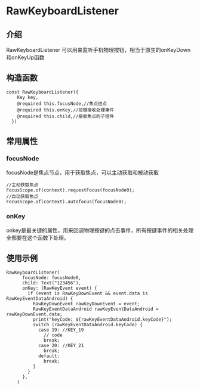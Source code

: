 # RawKeyboardListener

## 介绍
RawKeyboardListener 可以用来监听手机物理按钮，相当于原生的onKeyDown和onKeyUp函数

## 构造函数
```
const RawKeyboardListener({
    Key key,
    @required this.focusNode,//焦点结点
    @required this.onKey,//按键接收处理事件
    @required this.child,//接收焦点的子控件
  })
```

## 常用属性

### focusNode
focusNode是焦点节点，用于获取焦点，可以主动获取和被动获取
```
//主动获取焦点
FocusScope.of(context).requestFocus(focusNode0);
//自动获取焦点
FocusScope.of(context).autofocus(focusNode0);
```

### onKey
onkey是最关键的属性，用来回调物理按键的点击事件，所有按键事件的相关处理全部要在这个函数下处理。

## 使用示例

```
RawKeyboardListener(
      focusNode: focusNode0,
      child: Text("123456"),
      onKey: (RawKeyEvent event) {
        if (event is RawKeyDownEvent && event.data is RawKeyEventDataAndroid) {
          RawKeyDownEvent rawKeyDownEvent = event;
          RawKeyEventDataAndroid rawKeyEventDataAndroid = rawKeyDownEvent.data;
          print("keyCode: ${rawKeyEventDataAndroid.keyCode}");
          switch (rawKeyEventDataAndroid.keyCode) {
            case 19: //KEY_19
              // code
              break;
            case 20: //KEY_21
              break;
            default:
              break;
          }
        }
      },
    )
```